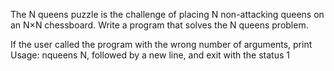 The N queens puzzle is the challenge of placing N non-attacking queens on an N×N chessboard. Write a program that solves the N queens problem.

If the user called the program with the wrong number of arguments, print Usage: nqueens N, followed by a new line, and exit with the status 1
